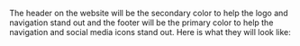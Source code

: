 
The header on the website will be the secondary color to help the logo and navigation stand out and the footer will be the primary color to help the navigation and social media icons stand out. Here is what they will look like:
